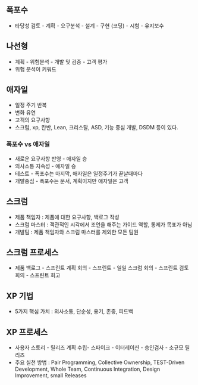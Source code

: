 ## 폭포수
- 타당성 검토 - 계획 - 요구분석 - 설계 - 구현 (코딩) - 시험 - 유지보수

## 나선형
- 계획 - 위험분석 - 개발 및 검증 - 고객 평가
- 위험 분석이 키워드

## 애자일 
- 일정 주기 반복
- 변화 유연
- 고객의 요구사항
- 스크럼, xp, 칸반, Lean, 크리스탈, ASD, 기능 중심 개발, DSDM 등이 있다.

### 폭포수 vs 애자일
- 새로운 요구사항 반영 - 애자일 승
- 의사소통 지속성     - 애자일 승
- 테스트 - 폭포수는 마지막, 애자일은 일정주기가 끝날때마다
- 개발중심 - 폭포수는 문서, 계획이지만 애자일은 고객


## 스크럼
- 제품 책임자 : 제품에 대한 요구사항, 백로그 작성
- 스크럼 마스터 : 객관적인 시각에서 조언을 해주는 가이드 역할, 통제가 목표가 아님
- 개발팀 : 제품 책임자와 스크럼 마스터를 제외한 모든 팀원

## 스크럼 프로세스
- 제품 백로그 - 스프린트 계획 회의 - 스프린트 - 일일 스크럼 회의 - 스프린트 검토 회의 - 스프린트 회고

## XP 기법
- 5가지 핵심 가치 : 의사소통, 단순성, 용기, 존중, 피드백

## XP 프로세스
- 사용자 스토리 - 릴리즈 계획 수립- 스파이크 - 이터레이션 - 승인검사 - 소규모 릴리즈
- 주요 실천 방법 : Pair Programming, Collective Ownership, TEST-Driven Development, Whole Team, Continuous Integration, Design Improvement, small Releases